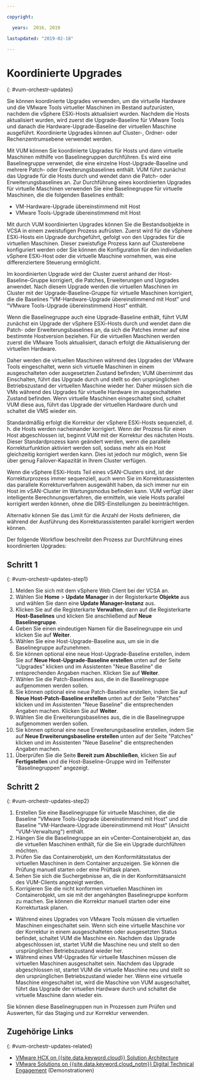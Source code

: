 ```yaml
---

copyright:

  years:  2016, 2019

lastupdated: "2019-02-18"

---
```


# Koordinierte Upgrades
{: #vum-orchestr-updates}

Sie können koordinierte Upgrades verwenden, um die virtuelle Hardware und die VMware Tools virtueller Maschinen im Bestand aufzurüsten, nachdem die vSphere ESXi-Hosts aktualisiert wurden. Nachdem die Hosts aktualisiert wurden, wird zuerst die Upgrade-Baseline für VMware Tools und danach die Hardware-Upgrade-Baseline der virtuellen Maschine ausgeführt. Koordinierte Upgrades können auf Cluster-, Ordner- oder Rechenzentrumsebene verwendet werden.

Mit VUM können Sie koordinierte Upgrades für Hosts und dann virtuelle Maschinen mithilfe von Baselinegruppen durchführen. Es wird eine Baselinegruppe verwendet, die eine einzelne Host-Upgrade-Baseline und mehrere Patch- oder Erweiterungsbaselines enthält. VUM führt zunächst das Upgrade für die Hosts durch und wendet dann die Patch- oder Erweiterungsbaselines an. Zur Durchführung eines koordinierten Upgrades für virtuelle Maschinen verwenden Sie eine Baselinegruppe für virtuelle Maschinen, die die folgenden Baselines enthält:
* VM-Hardware-Upgrade übereinstimmend mit Host
* VMware Tools-Upgrade übereinstimmend mit Host

Mit durch VUM koordinierten Upgrades können Sie die Bestandsobjekte in VCSA in einem zweistufigen Prozess aufrüsten. Zuerst wird für die vSphere ESXi-Hosts ein Upgrade durchgeführt, gefolgt von den Upgrades für die virtuellen Maschinen. Dieser zweistufige Prozess kann auf Clusterebene konfiguriert werden oder Sie können die Konfiguration für den individuellen vSphere ESXi-Host oder die virtuelle Maschine vornehmen, was eine differenziertere Steuerung ermöglicht.

Im koordinierten Upgrade wird der Cluster zuerst anhand der Host-Baseline-Gruppe korrigiert, die Patches, Erweiterungen und Upgrades anwendet. Nach diesem Upgrade werden die virtuellen Maschinen im Cluster mit der Upgrade-Baseline-Gruppe für virtuelle Maschinen korrigiert, die die Baselines "VM-Hardware-Upgrade übereinstimmend mit Host" und "VMware Tools-Upgrade übereinstimmend Host" enthält.

Wenn die Baselinegruppe auch eine Upgrade-Baseline enthält, führt VUM zunächst ein Upgrade der vSphere ESXi-Hosts durch und wendet dann die Patch- oder Erweiterungsbaselines an, da sich die Patches immer auf eine bestimmte Hostversion beziehen. Für die virtuellen Maschinen werden zuerst die VMware Tools aktualisiert, danach erfolgt die Aktualisierung der virtuellen Hardware.

Daher werden die virtuellen Maschinen während des Upgrades der VMware Tools eingeschaltet, wenn sich virtuelle Maschinen in einem ausgeschalteten oder ausgesetzten Zustand befinden; VUM übernimmt das Einschalten, führt das Upgrade durch und stellt so den ursprünglichen Betriebszustand der virtuellen Maschine wieder her. Daher müssen sich die VMs während des Upgrades für virtuelle Hardware im ausgeschalteten Zustand befinden. Wenn virtuelle Maschinen eingeschaltet sind, schaltet VUM diese aus, führt das Upgrade der virtuellen Hardware durch und schaltet die VMS wieder ein.

Standardmäßig erfolgt die Korrektur der vSphere ESXi-Hosts sequenziell, d. h. die Hosts werden nacheinander korrigiert. Wenn der Prozess für einen Host abgeschlossen ist, beginnt VUM mit der Korrektur des nächsten Hosts. Dieser Standardprozess kann geändert werden, wenn die parallele Korrekturfunktion aktiviert werden soll, sodass mehr als ein Host gleichzeitig korrigiert werden kann. Dies ist jedoch nur möglich, wenn Sie über genug Failover-Kapazität in Ihrem Cluster verfügen.

Wenn die vSphere ESXi-Hosts Teil eines vSAN-Clusters sind, ist der Korrekturprozess immer sequenziell, auch wenn Sie im Korrekturassistenten das parallele Korrekturverfahren ausgewählt haben, da sich immer nur ein Host im vSAN-Cluster im Wartungsmodus befinden kann. VUM verfügt über intelligente Berechnungsverfahren, die ermitteln, wie viele Hosts parallel korrigiert werden können, ohne die DRS-Einstellungen zu beeinträchtigen.

Alternativ können Sie das Limit für die Anzahl der Hosts definieren, die während der Ausführung des Korrekturassistenten parallel korrigiert werden können.

Der folgende Workflow beschreibt den Prozess zur Durchführung eines koordinierten Upgrades:

## Schritt 1
{: #vum-orchestr-updates-step1}

1. Melden Sie sich mit dem vSphere Web Client bei der VCSA an.
2. Wählen Sie **Home** > **Update Manager** in der Registerkarte **Objekte** aus und wählen Sie dann eine **Update Manager-Instanz** aus.
3. Klicken Sie auf die Registerkarte **Verwalten**, dann auf die Registerkarte **Host-Baselines** und klicken Sie anschließend auf **Neue Baselinegruppe**.
4. Geben Sie einen eindeutigen Namen für die Baselinegruppe ein und klicken Sie auf **Weiter**.
5. Wählen Sie eine Host-Upgrade-Baseline aus, um sie in die Baselinegruppe aufzunehmen.
6. Sie können optional eine neue Host-Upgrade-Baseline erstellen, indem Sie auf **Neue Host-Upgrade-Baseline erstellen** unten auf der Seite "Upgrades" klicken und im Assistenten "Neue Baseline" die entsprechenden Angaben machen. Klicken Sie auf **Weiter**.
7. Wählen Sie die Patch-Baselines aus, die in die Baselinegruppe aufgenommen werden sollen.
8. Sie können optional eine neue Patch-Baseline erstellen, indem Sie auf **Neue Host-Patch-Baseline erstellen** unten auf der Seite "Patches" klicken und im Assistenten "Neue Baseline" die entsprechenden Angaben machen. Klicken Sie auf **Weiter**.
9. Wählen Sie die Erweiterungsbaselines aus, die in die Baselinegruppe aufgenommen werden sollen.
10. Sie können optional eine neue Erweiterungsbaseline erstellen, indem Sie auf **Neue Erweiterungsbaseline erstellen** unten auf der Seite "Patches" klicken und im Assistenten "Neue Baseline" die entsprechenden Angaben machen.
11. Überprüfen Sie die Seite **Bereit zum Abschließen**, klicken Sie auf **Fertigstellen** und die Host-Baseline-Gruppe wird im Teilfenster "Baselinegruppen" angezeigt.

## Schritt 2
{: #vum-orchestr-updates-step2}

1. Erstellen Sie eine Baselinegruppe für virtuelle Maschinen, die die Baseline "VMware Tools-Upgrade übereinstimmend mit Host" und die Baseline "VM-Hardware-Upgrade übereinstimmend mit Host" (Ansicht "VUM-Verwaltung") enthält.
2. Hängen Sie die Baselinegruppe an ein vCenter-Containerobjekt an, das die virtuellen Maschinen enthält, für die Sie ein Upgrade durchführen möchten.
3. Prüfen Sie das Containerobjekt, um den Konformitätsstatus der virtuellen Maschinen in dem Container anzuzeigen. Sie können die Prüfung manuell starten oder eine Prüftask planen.
4. Sehen Sie sich die Suchergebnisse an, die in der Konformitätsansicht des VUM-Clients angezeigt werden.
5. Korrigieren Sie die nicht konformen virtuellen Maschinen im Containerobjekt, um sie mit der angehängten Baselinegruppe konform zu machen. Sie können die Korrektur manuell starten oder eine Korrekturtask planen.
* Während eines Upgrades von VMware Tools müssen die virtuellen Maschinen eingeschaltet sein. Wenn sich eine virtuelle Maschine vor der Korrektur in einem ausgeschalteten oder ausgesetzten Status befindet, schaltet VUM die Maschine ein. Nachdem das Upgrade abgeschlossen ist, startet VUM die Maschine neu und stellt so den ursprünglichen Betriebszustand wieder her.
* Während eines VM-Upgrades für virtuelle Maschinen müssen die virtuellen Maschinen ausgeschaltet sein. Nachdem das Upgrade abgeschlossen ist, startet VUM die virtuelle Maschine neu und stellt so den ursprünglichen Betriebszustand wieder her. Wenn eine virtuelle Maschine eingeschaltet ist, wird die Maschine von VUM ausgeschaltet, führt das Upgrade der virtuellen Hardware durch und schaltet die virtuelle Maschine dann wieder ein.

Sie können diese Baselinegruppen nun in Prozessen zum Prüfen und Auswerten, für das Staging und zur Korrektur verwenden.

## Zugehörige Links
{: #vum-orchestr-updates-related}

* [VMware HCX on {{site.data.keyword.cloud}} Solution Architecture](https://www.ibm.com/cloud/garage/files/HCX_Architecture_Design.pdf)
* [VMware Solutions on	{{site.data.keyword.cloud_notm}} Digital Technical Engagement](https://ibm-dte.mybluemix.net/ibm-vmware) (Demonstrationen)
